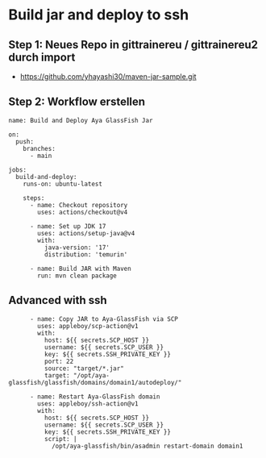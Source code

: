# Build jar and deploy to ssh 

## Step 1: Neues Repo in gittrainereu / gittrainereu2 durch import  

  * https://github.com/yhayashi30/maven-jar-sample.git

## Step 2: Workflow erstellen 

```
name: Build and Deploy Aya GlassFish Jar

on:
  push:
    branches:
      - main

jobs:
  build-and-deploy:
    runs-on: ubuntu-latest

    steps:
      - name: Checkout repository
        uses: actions/checkout@v4

      - name: Set up JDK 17
        uses: actions/setup-java@v4
        with:
          java-version: '17'
          distribution: 'temurin'

      - name: Build JAR with Maven
        run: mvn clean package

```

## Advanced with ssh

```
      - name: Copy JAR to Aya-GlassFish via SCP
        uses: appleboy/scp-action@v1
        with:
          host: ${{ secrets.SCP_HOST }}
          username: ${{ secrets.SCP_USER }}
          key: ${{ secrets.SSH_PRIVATE_KEY }}
          port: 22
          source: "target/*.jar"
          target: "/opt/aya-glassfish/glassfish/domains/domain1/autodeploy/"

      - name: Restart Aya-GlassFish domain
        uses: appleboy/ssh-action@v1
        with:
          host: ${{ secrets.SCP_HOST }}
          username: ${{ secrets.SCP_USER }}
          key: ${{ secrets.SSH_PRIVATE_KEY }}
          script: |
            /opt/aya-glassfish/bin/asadmin restart-domain domain1
```
